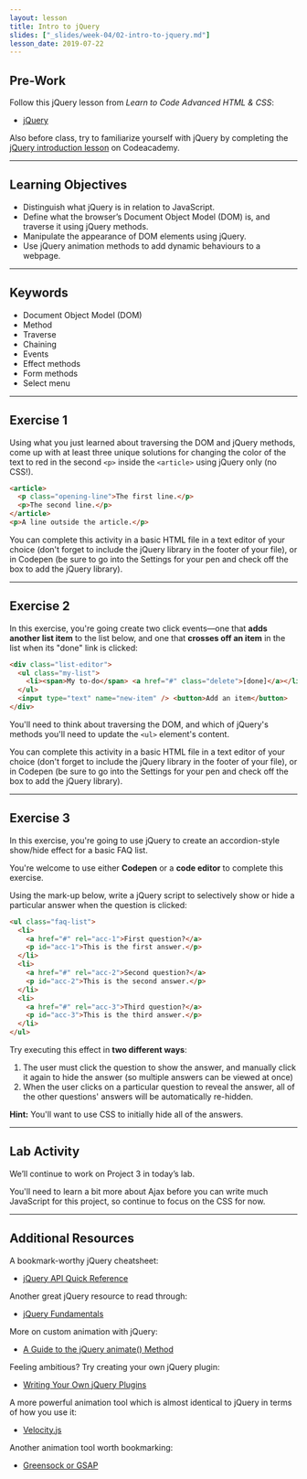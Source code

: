 ```yaml
---
layout: lesson
title: Intro to jQuery
slides: ["_slides/week-04/02-intro-to-jquery.md"]
lesson_date: 2019-07-22
---
```


## Pre-Work

Follow this jQuery lesson from _Learn to Code Advanced HTML & CSS_:

- [jQuery](http://learn.shayhowe.com/advanced-html-css/jquery/)

Also before class, try to familiarize yourself with jQuery by completing the [jQuery introduction lesson](https://www.codecademy.com/learn/learn-jquery/modules/learn-jquery-introduction) on Codeacademy.

---

## Learning Objectives

- Distinguish what jQuery is in relation to JavaScript.
- Define what the browser’s Document Object Model (DOM) is, and traverse it using jQuery methods.
- Manipulate the appearance of DOM elements using jQuery.
- Use jQuery animation methods to add dynamic behaviours to a webpage.

---

## Keywords

- Document Object Model (DOM)
- Method
- Traverse
- Chaining
- Events
- Effect methods
- Form methods
- Select menu

---

## Exercise 1

Using what you just learned about traversing the DOM and jQuery methods, come up with at least three unique solutions for changing the color of the text to red in the second `<p>` inside the `<article>` using jQuery only (no CSS!).

```html
<article>
  <p class="opening-line">The first line.</p>
  <p>The second line.</p>
</article>
<p>A line outside the article.</p>
```

You can complete this activity in a basic HTML file in a text editor of your choice (don't forget to include the jQuery library in the footer of your file), or in Codepen (be sure to go into the Settings for your pen and check off the box to add the jQuery library).

---

## Exercise 2

In this exercise, you're going create two click events&mdash;one that **adds another list item** to the list below, and one that **crosses off an item** in the list when its "done" link is clicked:

```html
<div class="list-editor">
  <ul class="my-list">
    <li><span>My to-do</span> <a href="#" class="delete">[done]</a></li>
  </ul>
  <input type="text" name="new-item" /> <button>Add an item</button>
</div>
```

You'll need to think about traversing the DOM, and which of jQuery's methods you'll need to update the `<ul>` element's content.

You can complete this activity in a basic HTML file in a text editor of your choice (don't forget to include the jQuery library in the footer of your file), or in Codepen (be sure to go into the Settings for your pen and check off the box to add the jQuery library).

---

## Exercise 3

In this exercise, you're going to use jQuery to create an accordion-style show/hide effect for a basic FAQ list.

You're welcome to use either **Codepen** or a **code editor** to complete this exercise.

Using the mark-up below, write a jQuery script to selectively show or hide a particular answer when the question is clicked:

```html
<ul class="faq-list">
  <li>
    <a href="#" rel="acc-1">First question?</a>
    <p id="acc-1">This is the first answer.</p>
  </li>
  <li>
    <a href="#" rel="acc-2">Second question?</a>
    <p id="acc-2">This is the second answer.</p>
  </li>
  <li>
    <a href="#" rel="acc-3">Third question?</a>
    <p id="acc-3">This is the third answer.</p>
  </li>
</ul>
```

Try executing this effect in **two different ways**:

1.  The user must click the question to show the answer, and manually click it again to hide the answer (so multiple answers can be viewed at once)
2.  When the user clicks on a particular question to reveal the answer, all of the other questions' answers will be automatically re-hidden.

**Hint:** You'll want to use CSS to initially hide all of the answers.

---

## Lab Activity

We’ll continue to work on Project 3 in today’s lab.

You'll need to learn a bit more about Ajax before you can write much JavaScript for this project, so continue to focus on the CSS for now.

---

## Additional Resources

A bookmark-worthy jQuery cheatsheet:

- [jQuery API Quick Reference](http://oscarotero.com/jquery/)

Another great jQuery resource to read through:

- [jQuery Fundamentals](http://jqfundamentals.com/)

More on custom animation with jQuery:

- [A Guide to the jQuery animate() Method](http://www.sitepoint.com/guide-jquery-animate-method/)

Feeling ambitious? Try creating your own jQuery plugin:

- [Writing Your Own jQuery Plugins](http://blog.teamtreehouse.com/writing-your-own-jquery-plugins)

A more powerful animation tool which is almost identical to jQuery in terms of how you use it:

- [Velocity.js](http://velocityjs.org/)

Another animation tool worth bookmarking:

- [Greensock or GSAP](https://greensock.com/)
